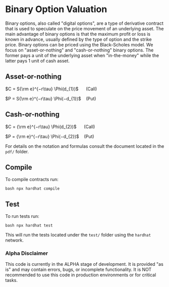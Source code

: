 # Binary Option Valuation

Binary options, also called "digital options", are a type of derivative contract that is used to speculate on the price movement of an underlying asset. The main advantage of binary options is that the maximum profit or loss is known in advance, usually defined by the type of option and the strike price. Binary options can be priced using the Black-Scholes model. We focus on "asset-or-nothing" and "cash-or-nothing" binary options.
The former pays a unit of the underlying asset when "in-the-money" while the latter pays 1 unit of cash asset. 

## Asset-or-nothing

$C = S{\rm e}^{−r\tau} \Phi(d_{1})$ &nbsp;&nbsp;&nbsp;&nbsp;&nbsp;(Call)

$P = S{\rm e}^{−r\tau} \Phi(−d_{1})$ &nbsp;&nbsp;&nbsp;(Put)


## Cash-or-nothing

$C = {\rm e}^{−r\tau} \Phi(d_{2})$ &nbsp;&nbsp;&nbsp;&nbsp;&nbsp;(Call)

$P = {\rm e}^{−r\tau} \Phi(−d_{2})$ &nbsp;&nbsp;&nbsp;(Put)


For details on the notation and formulas consult the document located in the `pdf/` folder.

## Compile

To compile contracts run:

```bash npx hardhat compile```

## Test

To run tests run:

```bash npx hardhat test```

This will run the tests located under the `test/` folder using the `hardhat` network.


### Alpha Disclaimer
This code is currently in the ALPHA stage of development. It is provided "as is" and may contain errors, bugs, or incomplete functionality. It is NOT recommended to use this code in production environments or for critical tasks.

